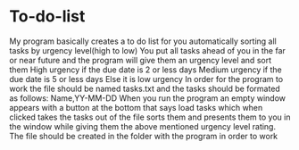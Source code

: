 # To-do-list
My program basically creates a to do list for you automatically sorting all tasks by urgency level(high to low)
You put all tasks ahead of you in the far or near future and the program will give them an urgency level and sort them 
High urgency if the due date is 2 or less days
Medium urgency if the due date is 5 or less days
Else it is low urgency
In order for the program to work the file should be named tasks.txt and the tasks should be formated as follows:
Name,YY-MM-DD
When you run the program an empty window appears with a button at the bottom that says load tasks which when clicked takes the tasks out of the file sorts them and presents them to you in the window while giving them the above mentioned urgency level rating.
The file should be created in the folder with the program in order to work
